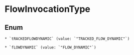 
# FlowInvocationType

## Enum


    * `tRACKEDFLOWDYNAMIC` (value: `"TRACKED_FLOW_DYNAMIC"`)

    * `fLOWDYNAMIC` (value: `"FLOW_DYNAMIC"`)



